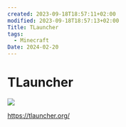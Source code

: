 ```yaml
---
created: 2023-09-18T18:57:11+02:00
modified: 2023-09-18T18:57:13+02:00
Title: TLauncher
tags:
  - Minecraft
Date: 2024-02-20
---
```

# TLauncher 


![](Pasted%20image%2020240220123121.png)

https://tlauncher.org/
